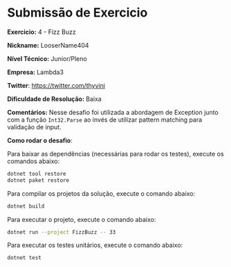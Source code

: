 # Submissão de Exercicio

**Exercicio:** 4 - Fizz Buzz

**Nickname:** LooserName404

**Nível Técnico:** Junior/Pleno

**Empresa:** Lambda3

**Twitter**: https://twitter.com/thyvini

**Dificuldade de Resolução:** Baixa

**Comentários:** Nesse desafio foi utilizada a abordagem de Exception
junto com a função `Int32.Parse` ao invés de utilizar pattern matching
para validação de input.

**Como rodar o desafio**: 

Para baixar as dependências (necessárias para rodar os testes), execute os comandos abaixo:
```bash
dotnet tool restore
dotnet paket restore
```

Para compilar os projetos da solução, execute o comando abaixo:
```bash
dotnet build
```

Para executar o projeto, execute o comando abaixo:
```bash
dotnet run --project FizzBuzz -- 33
```

Para executar os testes unitários, execute o comando abaixo:
```bash
dotnet test
```